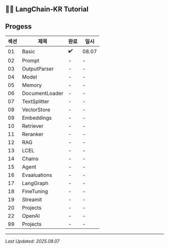 ## 🦜🔗 LangChain-KR Tutorial

## Progess

| 섹션 | 제목 | 완료 | 일시 |
|------|------|------|------|
| 01 | Basic | ✔️ | 08.07 |
| 02 | Prompt | - | - |
| 03 | OutputParser | - | - |
| 04 | Model | - | - |
| 05 | Memory | - | - |
| 06 | DocumentLoader | - | - |
| 07 | TextSplitter | - | - |
| 08 | VectorStore | - | - |
| 09 | Embeddings | - | - |
| 10 | Retriever | - | - |
| 11 | Reranker | - | - |
| 12 | RAG | - | - |
| 13 | LCEL | - | - |
| 14 | Chains | - | - |
| 15 | Agent | - | - |
| 16 | Evaaluations | - | - |
| 17 | LangGraph | - | - |
| 18 | FineTuning | - | - |
| 19 | Streamit | - | - |
| 20 | Projects | - | - |
| 22 | OpenAI | - | - |
| 99 | Projects | - | - |

---

*Last Updated: 2025.08.07*